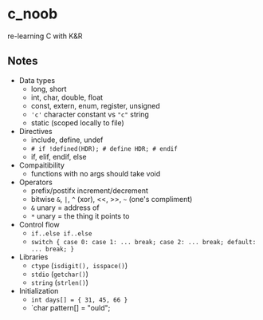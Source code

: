# c_noob

re-learning C with K&R

## Notes
* Data types
  * long, short
  * int, char, double, float
  * const, extern, enum, register, unsigned
  * `'c'` character constant vs `"c"` string
  * static (scoped locally to file)
* Directives
  * include, define, undef
  * `# if !defined(HDR); # define HDR; # endif`
  * if, elif, endif, else
* Compaitibility
  * functions with no args should take void
* Operators
  * prefix/postifx increment/decrement
  * bitwise `&`, `|`, `^` (xor), <<, >>, `~` (one's compliment)
  * `&` unary = address of
  * `*` unary = the thing it points to
* Control flow
  * `if..else if..else`
  * `switch { case 0: case 1: ... break; case 2: ... break; default: ... break; }`
* Libraries
  * `ctype` (`isdigit(), isspace()`)
  * `stdio` (`getchar()`)
  * `string` (`strlen()`)
* Initialization
  * `int days[] = { 31, 45, 66 }`
  * `char pattern[] = "ould";
